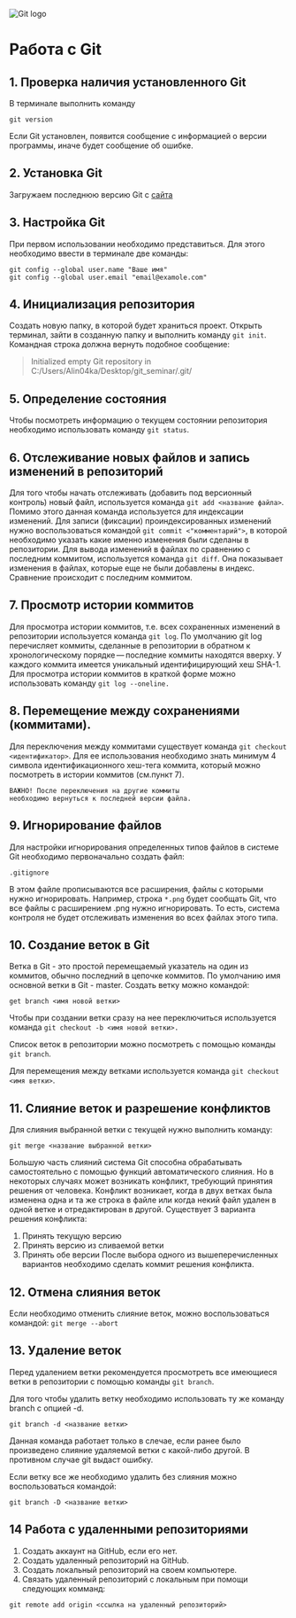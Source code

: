 ![Git logo](git-logo.jpg)
# Работа с Git

## 1. Проверка наличия установленного Git

В терминале выполнить команду
```
git version
````
Если Git установлен, появится сообщение с информацией о версии программы, иначе будет сообщение об ошибке.

## 2. Установка Git
Загружаем последнюю версию Git с [сайта](https://git-scm.com/downloads)

## 3. Настройка Git 
При первом использовании необходимо представиться. Для этого необходимо ввести в терминале две команды:
```
git config --global user.name "Ваше имя"
git config --global user.email "email@examole.com"
```

## 4. Инициализация репозитория
Создать новую папку, в которой будет храниться проект. Открыть терминал, зайти в созданную папку и выполнить команду `git init`. Командная строка должна вернуть подобное сообщение:
> Initialized empty Git repository in C:/Users/Alin04ka/Desktop/git_seminar/.git/

 
## 5. Определение состояния
Чтобы посмотреть информацию о текущем состоянии репозитория необходимо использовать команду `git status`.

## 6. Отслеживание новых файлов и запись изменений в репозиторий
Для того чтобы начать отслеживать (добавить под версионный контроль) новый файл, используется команда `git add <название файла>`. Помимо этого данная команда используется для индексации изменений. 
Для записи (фиксации) проиндексированных изменений нужно воспользоваться командой `git commit <"комментарий">`, в которой необходимо указать какие именно изменения были сделаны в репозитории.
Для вывода изменений в файлах по сравнению с последним коммитом, используется команда `git diff`. Она показывает изменения в файлах, которые еще не были добавлены в индекс. Сравнение происходит с последним коммитом.

## 7. Просмотр истории коммитов 
 Для просмотра истории коммитов, т.е. всех сохраненных изменений в репозитории используется команда `git log`.
 По умолчанию  git log перечисляет коммиты, сделанные в репозитории в обратном к хронологическому порядке — последние коммиты находятся вверху. У каждого коммита имеется уникальный идентифицирующий хеш SHA-1. 
 Для просмотра истории коммитов в краткой форме можно использовать команду `git log --oneline.`
 
 ## 8. Перемещение между сохранениями (коммитами). 
 Для переключения между коммитами существует команда `git checkout <идентификатор>`. Для ее использования необходимо знать минимум 4 символа идентификационного хеш-тега коммита, который можно посмотреть в истории коммитов (см.пункт 7). 
 ```
 ВАЖНО! После переключения на другие коммиты 
 необходимо вернуться к последней версии файла.
 ``` 

## 9. Игнорирование файлов

Для настройки игнорирования определенных типов файлов в системе Git необходимо первоначально создать файл:

`.gitignore`

В этом файле прописываются все расширения, файлы с которыми нужно игнорировать. Например, строка `*.png` будет сообщать Git, что все файлы с расширением .png нужно игнорировать. То есть, система контроля не будет отслеживать изменения во всех файлах этого типа.


## 10. Создание веток в Git
Ветка в Git  - это простой перемещаемый указатель на один из коммитов, обычно последний в цепочке коммитов. По умолчанию имя основной ветки в Git - master. 
Создать ветку можно командой:
```
get branch <имя новой ветки>
```
Чтобы при создании ветки сразу на нее переключиться используется команда `git checkout -b <имя новой ветки>.`

Список веток в репозитории можно посмотреть с помощью команды `git branch`.

Для перемещения между ветками используется команда `git checkout <имя ветки>`. 

## 11. Слияние веток и разрешение конфликтов
Для слияния выбранной ветки с текущей нужно выполнить команду:

`git merge <название выбранной ветки>`

Большую часть слияний система Git способна обрабатывать самостоятельно с помощью функций автоматического слияния. Но в некоторых случаях может возникать конфликт, требующий принятия решения от человека. Конфликт возникает, когда в двух ветках была изменена одна и та же строка в файле или когда некий файл удален в одной ветке и отредактирован в другой. Cуществует 3 варианта решения конфликта: 
1. Принять текущую версию
2. Принять версию из сливаемой ветки
3. Принять обе версии 
После выбора одного из вышеперечисленных вариантов необходимо сделать коммит решения конфликта.

## 12. Отмена слияния веток
Если необходимо отменить слияние веток, можно воспользоваться командой: 
`git merge --abort`

## 13. Удаление веток

Перед удалением ветки рекомендуется просмотреть все имеющиеся ветки в репозитории с помощью команды `git branch`. 

Для того чтобы удалить ветку необходимо использовать ту же команду branch с опцией -d. 
```
git branch -d <название ветки>
```
Данная команда работает только в слечае, если ранее было произведено слияние удаляемой ветки с какой-либо другой. В противном случае git выдаст ошибку.

Если ветку все же необходимо удалить без слияния можно воспользоваться командой:
```
git branch -D <название ветки>
```
## 14 Работа с удаленными репозиториями

1. Создать аккаунт на GitHub, если его нет.
2. Создать удаленный репозиторий на GitHub.
3. Создать локальный репозиторий на своем компьютере.
4. Связать удаленный репозиторий с локальным при помощи следующих комманд:
```
git remote add origin <ссылка на удаленный репозиторий>

